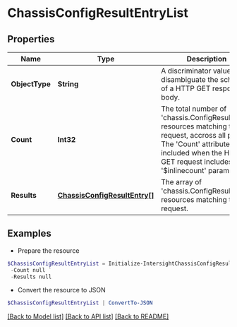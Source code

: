 # ChassisConfigResultEntryList
## Properties

Name | Type | Description | Notes
------------ | ------------- | ------------- | -------------
**ObjectType** | **String** | A discriminator value to disambiguate the schema of a HTTP GET response body. | 
**Count** | **Int32** | The total number of &#39;chassis.ConfigResultEntry&#39; resources matching the request, accross all pages. The &#39;Count&#39; attribute is included when the HTTP GET request includes the &#39;$inlinecount&#39; parameter. | [optional] 
**Results** | [**ChassisConfigResultEntry[]**](ChassisConfigResultEntry.md) | The array of &#39;chassis.ConfigResultEntry&#39; resources matching the request. | [optional] 

## Examples

- Prepare the resource
```powershell
$ChassisConfigResultEntryList = Initialize-IntersightChassisConfigResultEntryList  -ObjectType null `
 -Count null `
 -Results null
```

- Convert the resource to JSON
```powershell
$ChassisConfigResultEntryList | ConvertTo-JSON
```

[[Back to Model list]](../README.md#documentation-for-models) [[Back to API list]](../README.md#documentation-for-api-endpoints) [[Back to README]](../README.md)

